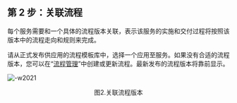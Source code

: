 ## 第 2 步：关联流程

每个服务需要和一个具体的流程版本关联，表示该服务的实施和交付过程将按照该版本中的流程走向和规则来完成。

请从正式发布供应用的流程模板库中，选择一个应用至服务。如果没有合适的流程版本，您可以在“[流程管理](../产品功能/流程管理/Process_Design.md)”中创建或更新流程。最新发布的流程版本将靠前显示。

![-w2021](../media/step002.png)
<center>图2.关联流程版本</center>